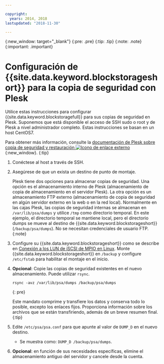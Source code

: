 ```yaml
---

copyright:
  years: 2014, 2018
lastupdated: "2018-11-30"

---
```

{:new_window: target="_blank"}
{:pre: .pre}
{:tip: .tip}
{:note: .note}
{:important: .important}

# Configuración de {{site.data.keyword.blockstorageshort}} para la copia de seguridad con Plesk

Utilice estas instrucciones para configurar {{site.data.keyword.blockstoragefull}} para sus copias de seguridad en Plesk. Suponemos que está disponible el acceso de SSH sudo o root y de Plesk a nivel administrador completo. Estas instrucciones se basan en un host CentOS7.

Para obtener más información, consulte la [documentación de Plesk sobre copia de seguridad y restauración ![Icono de enlace externo](../../icons/launch-glyph.svg "Icono de enlace externo")](https://docs.plesk.com/en-US/12.5/administrator-guide/backing-up-and-restoration.59256/){:new_window}.
{:tip}

1. Conéctese al host a través de SSH.
2. Asegúrese de que un exista un destino de punto de montaje.

   Plesk tiene dos opciones para almacenar copias de seguridad. Una opción es el almacenamiento interno de Plesk (almacenamiento de copia de almacenamiento en el servidor Plesk). La otra opción es un almacenamiento FTP externo (almacenamiento de copia de seguridad en algún servidor externo en la web o en la red local). Normalmente en las cajas Plesk, las copias de seguridad internas se almacenan en `/var/lib/psa/dumps` y utilice `/tmp` como directorio temporal. En este ejemplo, el directorio temporal se mantiene local, pero el directorio dumps se mueve al destino de {{site.data.keyword.blockstorageshort}} (`/backup/psa/dumps`). No se necesitan credenciales de usuario FTP.
   {:note}   
3. Configure su {{site.data.keyword.blockstorageshort}} como se describe en [Conexión a los LUN de iSCSI de MPIO en Linux](accessing_block_storage_linux.html). Monte {{site.data.keyword.blockstorageshort}} en `/backup` y configure `/etc/fstab` para habilitar el montaje en el inicio.
4. **Opcional**: Copie las copias de seguridad existentes en el nuevo almacenamiento. Puede utilizar `rsync`.
   ```
   rsync -avz /var/lib/psa/dumps /backup/psa/dumps
   ```
   {: pre}

    Este mandato comprime y transfiere los datos y conserva todo lo posible, excepto los enlaces fijos. Proporciona información sobre los archivos que se están transfiriendo, además de un breve resumen final.
    {:tip}    
5. Edite `/etc/psa/psa.conf` para que apunte al valor de `DUMP_D` en el nuevo destino.
    - Se muestra como: `DUMP_D /backup/psa/dumps`.
6. **Opcional**: en función de sus necesidades específicas, elimine el almacenamiento antiguo del servidor y cancele desde la cuenta.
